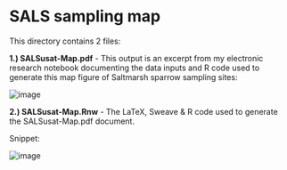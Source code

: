 # SALS sampling map

This directory contains 2 files:

**1.) SALSusat-Map.pdf** - This output is an excerpt from my electronic research notebook documenting the data inputs and R code used to generate this map figure of Saltmarsh sparrow sampling sites:

![image](https://github.com/LEFenderson/Portfolio/assets/49617364/d62789e6-b9ac-4c48-aa5d-c407660d1442)


**2.) SALSusat-Map.Rnw** - The LaTeX, Sweave & R code used to generate the SALSusat-Map.pdf document.

Snippet:

![image](https://github.com/LEFenderson/Portfolio/assets/49617364/94fa4e72-c80f-4c70-b677-97809383712b)

